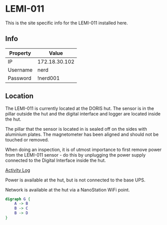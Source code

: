 # LEMI-011
This is the site specific info for the LEMI-011 installed here.

## Info
| Property   | Value      |
|------------|------------|
| IP | 172.18.30.102 |
| Username | nerd |
| Password | !nerd001 |

## Location
The LEMI-011 is currently located at the DORIS hut. The sensor is in the pillar outside the hut and the digital interface and logger are located inside the hut.

The pillar that the sensor is located in is sealed off on the sides with aluminium plates. The magnetometer has been aligned and should not be touched or removed.

When doing an inspection, it is of utmost importance to first remove power from the LEMI-011 sensor - do this by unplugging the power supply connected to the Digital Interface inside the hut.

[Activity Log](activity_log.md)


Power is available at the hut, but is not connected to the base UPS.

Network is available at the hut via a NanoStation WiFi point.

```dot
digraph G {
    A -> B
    B -> C
    B -> D
}

```